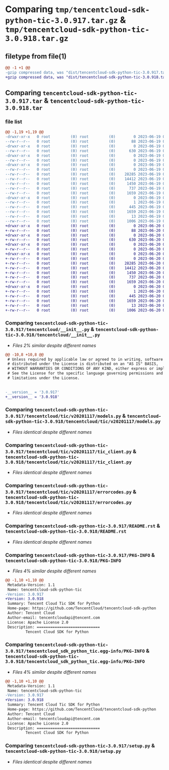 # Comparing `tmp/tencentcloud-sdk-python-tic-3.0.917.tar.gz` & `tmp/tencentcloud-sdk-python-tic-3.0.918.tar.gz`

## filetype from file(1)

```diff
@@ -1 +1 @@
-gzip compressed data, was "dist/tencentcloud-sdk-python-tic-3.0.917.tar", last modified: Mon Jun 19 00:35:05 2023, max compression
+gzip compressed data, was "dist/tencentcloud-sdk-python-tic-3.0.918.tar", last modified: Tue Jun 20 02:50:14 2023, max compression
```

## Comparing `tencentcloud-sdk-python-tic-3.0.917.tar` & `tencentcloud-sdk-python-tic-3.0.918.tar`

### file list

```diff
@@ -1,19 +1,19 @@
-drwxr-xr-x   0 root         (0) root         (0)        0 2023-06-19 00:35:05.000000 tencentcloud-sdk-python-tic-3.0.917/
--rw-r--r--   0 root         (0) root         (0)       88 2023-06-19 00:35:05.000000 tencentcloud-sdk-python-tic-3.0.917/setup.cfg
-drwxr-xr-x   0 root         (0) root         (0)        0 2023-06-19 00:35:05.000000 tencentcloud-sdk-python-tic-3.0.917/tencentcloud/
--rw-r--r--   0 root         (0) root         (0)      630 2023-06-19 00:35:04.000000 tencentcloud-sdk-python-tic-3.0.917/tencentcloud/__init__.py
-drwxr-xr-x   0 root         (0) root         (0)        0 2023-06-19 00:35:05.000000 tencentcloud-sdk-python-tic-3.0.917/tencentcloud/tic/
--rw-r--r--   0 root         (0) root         (0)        0 2023-06-19 00:35:04.000000 tencentcloud-sdk-python-tic-3.0.917/tencentcloud/tic/__init__.py
-drwxr-xr-x   0 root         (0) root         (0)        0 2023-06-19 00:35:05.000000 tencentcloud-sdk-python-tic-3.0.917/tencentcloud/tic/v20201117/
--rw-r--r--   0 root         (0) root         (0)        0 2023-06-19 00:35:04.000000 tencentcloud-sdk-python-tic-3.0.917/tencentcloud/tic/v20201117/__init__.py
--rw-r--r--   0 root         (0) root         (0)    28285 2023-06-19 00:35:04.000000 tencentcloud-sdk-python-tic-3.0.917/tencentcloud/tic/v20201117/models.py
--rw-r--r--   0 root         (0) root         (0)    14412 2023-06-19 00:35:04.000000 tencentcloud-sdk-python-tic-3.0.917/tencentcloud/tic/v20201117/tic_client.py
--rw-r--r--   0 root         (0) root         (0)     1450 2023-06-19 00:35:04.000000 tencentcloud-sdk-python-tic-3.0.917/tencentcloud/tic/v20201117/errorcodes.py
--rw-r--r--   0 root         (0) root         (0)      737 2023-06-19 00:35:04.000000 tencentcloud-sdk-python-tic-3.0.917/README.rst
--rw-r--r--   0 root         (0) root         (0)     1659 2023-06-19 00:35:05.000000 tencentcloud-sdk-python-tic-3.0.917/PKG-INFO
-drwxr-xr-x   0 root         (0) root         (0)        0 2023-06-19 00:35:05.000000 tencentcloud-sdk-python-tic-3.0.917/tencentcloud_sdk_python_tic.egg-info/
--rw-r--r--   0 root         (0) root         (0)        1 2023-06-19 00:35:05.000000 tencentcloud-sdk-python-tic-3.0.917/tencentcloud_sdk_python_tic.egg-info/dependency_links.txt
--rw-r--r--   0 root         (0) root         (0)      445 2023-06-19 00:35:05.000000 tencentcloud-sdk-python-tic-3.0.917/tencentcloud_sdk_python_tic.egg-info/SOURCES.txt
--rw-r--r--   0 root         (0) root         (0)     1659 2023-06-19 00:35:05.000000 tencentcloud-sdk-python-tic-3.0.917/tencentcloud_sdk_python_tic.egg-info/PKG-INFO
--rw-r--r--   0 root         (0) root         (0)       13 2023-06-19 00:35:05.000000 tencentcloud-sdk-python-tic-3.0.917/tencentcloud_sdk_python_tic.egg-info/top_level.txt
--rw-r--r--   0 root         (0) root         (0)     1006 2023-06-19 00:35:04.000000 tencentcloud-sdk-python-tic-3.0.917/setup.py
+drwxr-xr-x   0 root         (0) root         (0)        0 2023-06-20 02:50:14.000000 tencentcloud-sdk-python-tic-3.0.918/
+-rw-r--r--   0 root         (0) root         (0)       88 2023-06-20 02:50:14.000000 tencentcloud-sdk-python-tic-3.0.918/setup.cfg
+drwxr-xr-x   0 root         (0) root         (0)        0 2023-06-20 02:50:14.000000 tencentcloud-sdk-python-tic-3.0.918/tencentcloud/
+-rw-r--r--   0 root         (0) root         (0)      630 2023-06-20 02:50:13.000000 tencentcloud-sdk-python-tic-3.0.918/tencentcloud/__init__.py
+drwxr-xr-x   0 root         (0) root         (0)        0 2023-06-20 02:50:14.000000 tencentcloud-sdk-python-tic-3.0.918/tencentcloud/tic/
+-rw-r--r--   0 root         (0) root         (0)        0 2023-06-20 02:50:13.000000 tencentcloud-sdk-python-tic-3.0.918/tencentcloud/tic/__init__.py
+drwxr-xr-x   0 root         (0) root         (0)        0 2023-06-20 02:50:14.000000 tencentcloud-sdk-python-tic-3.0.918/tencentcloud/tic/v20201117/
+-rw-r--r--   0 root         (0) root         (0)        0 2023-06-20 02:50:13.000000 tencentcloud-sdk-python-tic-3.0.918/tencentcloud/tic/v20201117/__init__.py
+-rw-r--r--   0 root         (0) root         (0)    28285 2023-06-20 02:50:13.000000 tencentcloud-sdk-python-tic-3.0.918/tencentcloud/tic/v20201117/models.py
+-rw-r--r--   0 root         (0) root         (0)    14412 2023-06-20 02:50:13.000000 tencentcloud-sdk-python-tic-3.0.918/tencentcloud/tic/v20201117/tic_client.py
+-rw-r--r--   0 root         (0) root         (0)     1450 2023-06-20 02:50:13.000000 tencentcloud-sdk-python-tic-3.0.918/tencentcloud/tic/v20201117/errorcodes.py
+-rw-r--r--   0 root         (0) root         (0)      737 2023-06-20 02:50:13.000000 tencentcloud-sdk-python-tic-3.0.918/README.rst
+-rw-r--r--   0 root         (0) root         (0)     1659 2023-06-20 02:50:14.000000 tencentcloud-sdk-python-tic-3.0.918/PKG-INFO
+drwxr-xr-x   0 root         (0) root         (0)        0 2023-06-20 02:50:14.000000 tencentcloud-sdk-python-tic-3.0.918/tencentcloud_sdk_python_tic.egg-info/
+-rw-r--r--   0 root         (0) root         (0)        1 2023-06-20 02:50:14.000000 tencentcloud-sdk-python-tic-3.0.918/tencentcloud_sdk_python_tic.egg-info/dependency_links.txt
+-rw-r--r--   0 root         (0) root         (0)      445 2023-06-20 02:50:14.000000 tencentcloud-sdk-python-tic-3.0.918/tencentcloud_sdk_python_tic.egg-info/SOURCES.txt
+-rw-r--r--   0 root         (0) root         (0)     1659 2023-06-20 02:50:14.000000 tencentcloud-sdk-python-tic-3.0.918/tencentcloud_sdk_python_tic.egg-info/PKG-INFO
+-rw-r--r--   0 root         (0) root         (0)       13 2023-06-20 02:50:14.000000 tencentcloud-sdk-python-tic-3.0.918/tencentcloud_sdk_python_tic.egg-info/top_level.txt
+-rw-r--r--   0 root         (0) root         (0)     1006 2023-06-20 02:50:13.000000 tencentcloud-sdk-python-tic-3.0.918/setup.py
```

### Comparing `tencentcloud-sdk-python-tic-3.0.917/tencentcloud/__init__.py` & `tencentcloud-sdk-python-tic-3.0.918/tencentcloud/__init__.py`

 * *Files 2% similar despite different names*

```diff
@@ -10,8 +10,8 @@
 # Unless required by applicable law or agreed to in writing, software
 # distributed under the License is distributed on an "AS IS" BASIS,
 # WITHOUT WARRANTIES OR CONDITIONS OF ANY KIND, either express or implied.
 # See the License for the specific language governing permissions and
 # limitations under the License.
 
 
-__version__ = '3.0.917'
+__version__ = '3.0.918'
```

### Comparing `tencentcloud-sdk-python-tic-3.0.917/tencentcloud/tic/v20201117/models.py` & `tencentcloud-sdk-python-tic-3.0.918/tencentcloud/tic/v20201117/models.py`

 * *Files identical despite different names*

### Comparing `tencentcloud-sdk-python-tic-3.0.917/tencentcloud/tic/v20201117/tic_client.py` & `tencentcloud-sdk-python-tic-3.0.918/tencentcloud/tic/v20201117/tic_client.py`

 * *Files identical despite different names*

### Comparing `tencentcloud-sdk-python-tic-3.0.917/tencentcloud/tic/v20201117/errorcodes.py` & `tencentcloud-sdk-python-tic-3.0.918/tencentcloud/tic/v20201117/errorcodes.py`

 * *Files identical despite different names*

### Comparing `tencentcloud-sdk-python-tic-3.0.917/README.rst` & `tencentcloud-sdk-python-tic-3.0.918/README.rst`

 * *Files identical despite different names*

### Comparing `tencentcloud-sdk-python-tic-3.0.917/PKG-INFO` & `tencentcloud-sdk-python-tic-3.0.918/PKG-INFO`

 * *Files 4% similar despite different names*

```diff
@@ -1,10 +1,10 @@
 Metadata-Version: 1.1
 Name: tencentcloud-sdk-python-tic
-Version: 3.0.917
+Version: 3.0.918
 Summary: Tencent Cloud Tic SDK for Python
 Home-page: https://github.com/TencentCloud/tencentcloud-sdk-python
 Author: Tencent Cloud
 Author-email: tencentcloudapi@tencent.com
 License: Apache License 2.0
 Description: ============================
         Tencent Cloud SDK for Python
```

### Comparing `tencentcloud-sdk-python-tic-3.0.917/tencentcloud_sdk_python_tic.egg-info/PKG-INFO` & `tencentcloud-sdk-python-tic-3.0.918/tencentcloud_sdk_python_tic.egg-info/PKG-INFO`

 * *Files 4% similar despite different names*

```diff
@@ -1,10 +1,10 @@
 Metadata-Version: 1.1
 Name: tencentcloud-sdk-python-tic
-Version: 3.0.917
+Version: 3.0.918
 Summary: Tencent Cloud Tic SDK for Python
 Home-page: https://github.com/TencentCloud/tencentcloud-sdk-python
 Author: Tencent Cloud
 Author-email: tencentcloudapi@tencent.com
 License: Apache License 2.0
 Description: ============================
         Tencent Cloud SDK for Python
```

### Comparing `tencentcloud-sdk-python-tic-3.0.917/setup.py` & `tencentcloud-sdk-python-tic-3.0.918/setup.py`

 * *Files identical despite different names*

